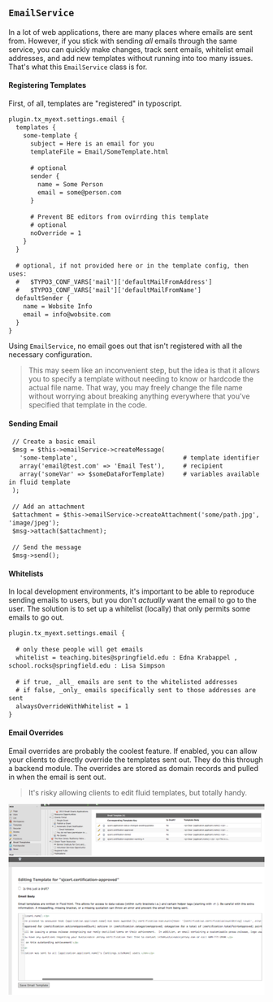 ## `EmailService`

In a lot of web applications, there are many places where emails are sent from. However, if you stick with sending _all_ emails through the same service, you can quickly make changes, track sent emails, whitelist email addresses, and add new templates without running into too many issues. That's what this `EmailService` class is for. 

#### Registering Templates

First, of all, templates are "registered" in typoscript. 

```
plugin.tx_myext.settings.email {
  templates {
    some-template {
      subject = Here is an email for you
      templateFile = Email/SomeTemplate.html

      # optional
      sender {
        name = Some Person
        email = some@person.com
      }
      
      # Prevent BE editors from ovirrding this template
      # optional 
      noOverride = 1
    }
  }
  
  # optional, if not provided here or in the template config, then uses:
  #   $TYPO3_CONF_VARS['mail']['defaultMailFromAddress']
  #   $TYPO3_CONF_VARS['mail']['defaultMailFromName']
  defaultSender {
    name = Wobsite Info
    email = info@wobsite.com
  }
}
```

Using `EmailService`, no email goes out that isn't registered with all the necessary configuration. 

> This may seem like an inconvenient step, but the idea is that it allows you to specify a template without needing to know or hardcode the actual file name. That way, you may freely change the file name without worrying about breaking anything everywhere that you've specified that template in the code. 

#### Sending Email

```
 // Create a basic email
 $msg = $this->emailService->createMessage(
   'some-template',                             # template identifier
   array('email@test.com' => 'Email Test'),     # recipient
   array('someVar' => $someDataForTemplate)     # variables available in fluid template
 );
 
 // Add an attachment
 $attachment = $this->emailService->createAttachment('some/path.jpg', 'image/jpeg');
 $msg->attach($attachment);
 
 // Send the message
 $msg->send();
```

#### Whitelists

In local development environments, it's important to be able to reproduce sending emails to users, but you don't _actually_ want the email to go to the user. The solution is to set up a whitelist (locally) that only permits some emails to go out. 

```
plugin.tx_myext.settings.email {
  
  # only these people will get emails
  whitelist = teaching.bites@springfield.edu : Edna Krabappel , school.rocks@springfield.edu : Lisa Simpson
  
  # if true, _all_ emails are sent to the whitelisted addresses
  # if false, _only_ emails specifically sent to those addresses are sent  
  alwaysOverrideWithWhitelist = 1
}
```

#### Email Overrides

Email overrides are probably the coolest feature. If enabled, you can allow your clients to directly override the templates sent out. They do this through a backend module. The overrides are stored as domain records and pulled in when the email is sent out.

> It's risky allowing clients to edit fluid templates, but totally handy.

![module](images/emailTemplateOverrides/module.png)
![edit](images/emailTemplateOverrides/edit.png)


